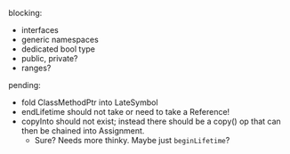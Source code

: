 blocking:
- interfaces
- generic namespaces
- dedicated bool type
- public, private?
- ranges?

pending:

- fold ClassMethodPtr into LateSymbol
- endLifetime should not take or need to take a Reference!
- copyInto should not exist; instead there should be a copy() op that can then be chained into Assignment.
    - Sure? Needs more thinky. Maybe just `beginLifetime`?
